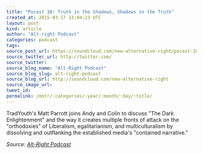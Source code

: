 ```yaml
---
title: "Pocast 10: Truth in the Shadows, Shadows in the Truth"
created_at: 2015-03-17 13:04:23 UTC
layout: post
kind: article
author: "Alt-right Podcast"
categories: podcast
tags: 
source_post_url: https://soundcloud.com/new-alternative-right/pocast-10-truth-in-the-shadows-shadows-in-the-truth
source_twitter_url: http://twitter.com/
source_twitter: 
source_blog_name: "Alt-Right Podcast"
source_blog_slug: alt-right-podcast
source_blog_url: http://soundcloud.com/new-alternative-right
source_image_url: 
tweet_id:
permalink: /mntr/:categories/:year/:month/:day/:title/
---
```

TradYouth's Matt Parrott joins Andy and Colin to discuss "The Dark Enlightenment" and the way it creates multiple fronts of attack on the "orthodoxies" of Liberalism, egalitarianism, and multiculturalism by dissolving and outflanking the established media's "contained narrative."<div class="">
    <i>Source: <a href="http://soundcloud.com/new-alternative-right">Alt-Right Podcast</a></i>
</div>
